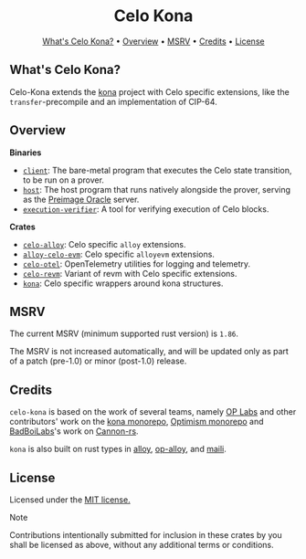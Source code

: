 <h1 align="center">
Celo Kona
</h1>

<p align="center">
  <a href="#whats-celo-kona">What's Celo Kona?</a> •
  <a href="#overview">Overview</a> •
  <a href="#msrv">MSRV</a> •
  <a href="#credits">Credits</a> •
  <a href="#license">License</a>
</p>

## What's Celo Kona?

Celo-Kona extends the [kona][kona] project with Celo specific extensions, like the `transfer`-precompile and an implementation of CIP-64.

## Overview

**Binaries**

- [`client`](./bin/client): The bare-metal program that executes the Celo state transition, to be run on a prover.
- [`host`](./bin/host): The host program that runs natively alongside the prover, serving as the [Preimage Oracle][g-preimage-oracle] server.
- [`execution-verifier`](./bin/execution-verifier): A tool for verifying execution of Celo blocks.

**Crates**

- [`celo-alloy`](./crates/celo-alloy): Celo specific `alloy` extensions.
- [`alloy-celo-evm`](./crates/alloy-celo-evm): Celo specific `alloyevm` extensions.
- [`celo-otel`](./crates/celo-otel): OpenTelemetry utilities for logging and telemetry.
- [`celo-revm`](./crates/celo-revm): Variant of revm with Celo specific extensions.
- [`kona`](./crates/kona): Celo specific wrappers around kona structures.

## MSRV

The current MSRV (minimum supported rust version) is `1.86`.

The MSRV is not increased automatically, and will be updated
only as part of a patch (pre-1.0) or minor (post-1.0) release.

## Credits

`celo-kona` is based on the work of several teams, namely [OP Labs][op-labs] and other
contributors' work on the [kona monorepo][kona-monorepo], [Optimism monorepo][op-go-monorepo] and
[BadBoiLabs][bad-boi-labs]'s work on [Cannon-rs][badboi-cannon-rs].

`kona` is also built on rust types in [alloy][alloy], [op-alloy][op-alloy], and [maili][maili].

## License

Licensed under the [MIT license.](https://github.com/op-rs/kona/blob/main/LICENSE.md)

> [!NOTE]
>
> Contributions intentionally submitted for inclusion in these crates by you
> shall be licensed as above, without any additional terms or conditions.

<!-- Links -->

[alloy]: https://github.com/alloy-rs/alloy
[maili]: https://github.com/op-rs/maili
[kona]: https://github.com/op-rs/kona
[op-alloy]: https://github.com/alloy-rs/op-alloy
[kona-monorepo]: https://github.com/op-rs/kona/tree/develop
[op-go-monorepo]: https://github.com/ethereum-optimism/optimism/tree/develop
[badboi-cannon-rs]: https://github.com/BadBoiLabs/cannon-rs
[op-labs]: https://github.com/ethereum-optimism
[bad-boi-labs]: https://github.com/BadBoiLabs
[g-preimage-oracle]: https://specs.optimism.io/fault-proof/index.html#pre-image-oracle
